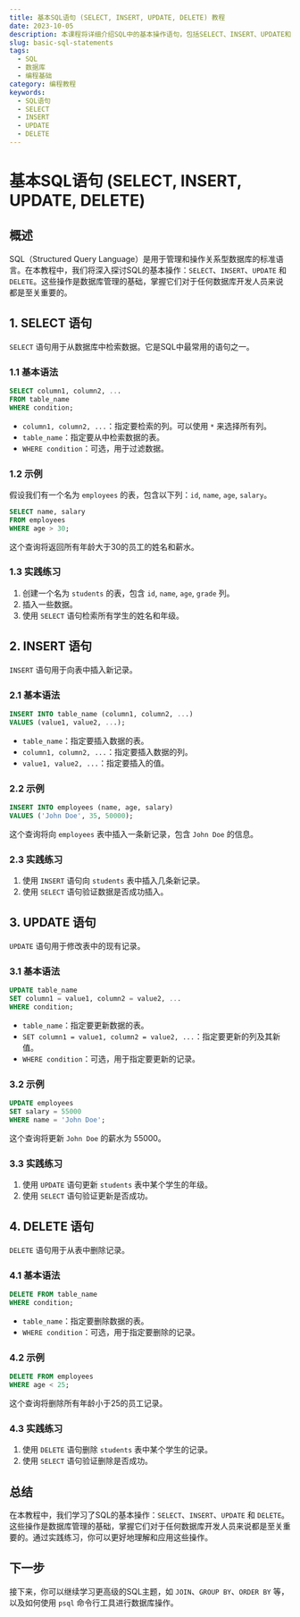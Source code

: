 ```yaml
---
title: 基本SQL语句 (SELECT, INSERT, UPDATE, DELETE) 教程
date: 2023-10-05
description: 本课程将详细介绍SQL中的基本操作语句，包括SELECT、INSERT、UPDATE和DELETE，帮助你掌握数据库操作的基础知识。
slug: basic-sql-statements
tags:
  - SQL
  - 数据库
  - 编程基础
category: 编程教程
keywords:
  - SQL语句
  - SELECT
  - INSERT
  - UPDATE
  - DELETE
---
```


# 基本SQL语句 (SELECT, INSERT, UPDATE, DELETE)

## 概述

SQL（Structured Query Language）是用于管理和操作关系型数据库的标准语言。在本教程中，我们将深入探讨SQL的基本操作：`SELECT`、`INSERT`、`UPDATE` 和 `DELETE`。这些操作是数据库管理的基础，掌握它们对于任何数据库开发人员来说都是至关重要的。

## 1. SELECT 语句

`SELECT` 语句用于从数据库中检索数据。它是SQL中最常用的语句之一。

### 1.1 基本语法

```sql
SELECT column1, column2, ...
FROM table_name
WHERE condition;
```

- `column1, column2, ...`：指定要检索的列。可以使用 `*` 来选择所有列。
- `table_name`：指定要从中检索数据的表。
- `WHERE condition`：可选，用于过滤数据。

### 1.2 示例

假设我们有一个名为 `employees` 的表，包含以下列：`id`, `name`, `age`, `salary`。

```sql
SELECT name, salary
FROM employees
WHERE age > 30;
```

这个查询将返回所有年龄大于30的员工的姓名和薪水。

### 1.3 实践练习

1. 创建一个名为 `students` 的表，包含 `id`, `name`, `age`, `grade` 列。
2. 插入一些数据。
3. 使用 `SELECT` 语句检索所有学生的姓名和年级。

## 2. INSERT 语句

`INSERT` 语句用于向表中插入新记录。

### 2.1 基本语法

```sql
INSERT INTO table_name (column1, column2, ...)
VALUES (value1, value2, ...);
```

- `table_name`：指定要插入数据的表。
- `column1, column2, ...`：指定要插入数据的列。
- `value1, value2, ...`：指定要插入的值。

### 2.2 示例

```sql
INSERT INTO employees (name, age, salary)
VALUES ('John Doe', 35, 50000);
```

这个查询将向 `employees` 表中插入一条新记录，包含 `John Doe` 的信息。

### 2.3 实践练习

1. 使用 `INSERT` 语句向 `students` 表中插入几条新记录。
2. 使用 `SELECT` 语句验证数据是否成功插入。

## 3. UPDATE 语句

`UPDATE` 语句用于修改表中的现有记录。

### 3.1 基本语法

```sql
UPDATE table_name
SET column1 = value1, column2 = value2, ...
WHERE condition;
```

- `table_name`：指定要更新数据的表。
- `SET column1 = value1, column2 = value2, ...`：指定要更新的列及其新值。
- `WHERE condition`：可选，用于指定要更新的记录。

### 3.2 示例

```sql
UPDATE employees
SET salary = 55000
WHERE name = 'John Doe';
```

这个查询将更新 `John Doe` 的薪水为 55000。

### 3.3 实践练习

1. 使用 `UPDATE` 语句更新 `students` 表中某个学生的年级。
2. 使用 `SELECT` 语句验证更新是否成功。

## 4. DELETE 语句

`DELETE` 语句用于从表中删除记录。

### 4.1 基本语法

```sql
DELETE FROM table_name
WHERE condition;
```

- `table_name`：指定要删除数据的表。
- `WHERE condition`：可选，用于指定要删除的记录。

### 4.2 示例

```sql
DELETE FROM employees
WHERE age < 25;
```

这个查询将删除所有年龄小于25的员工记录。

### 4.3 实践练习

1. 使用 `DELETE` 语句删除 `students` 表中某个学生的记录。
2. 使用 `SELECT` 语句验证删除是否成功。

## 总结

在本教程中，我们学习了SQL的基本操作：`SELECT`、`INSERT`、`UPDATE` 和 `DELETE`。这些操作是数据库管理的基础，掌握它们对于任何数据库开发人员来说都是至关重要的。通过实践练习，你可以更好地理解和应用这些操作。

## 下一步

接下来，你可以继续学习更高级的SQL主题，如 `JOIN`、`GROUP BY`、`ORDER BY` 等，以及如何使用 `psql` 命令行工具进行数据库操作。